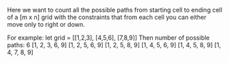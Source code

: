 Here we want to count all the possible paths from starting cell to ending cell of a [m x n] grid with the constraints that from each cell you can either move only to right or down.

For example:
let grid = [[1,2,3],
            [4,5,6],
            [7,8,9]]
Then number of possible paths: 6
[1, 2, 3, 6, 9]
[1, 2, 5, 6, 9]
[1, 2, 5, 8, 9]
[1, 4, 5, 6, 9]
[1, 4, 5, 8, 9]
[1, 4, 7, 8, 9]